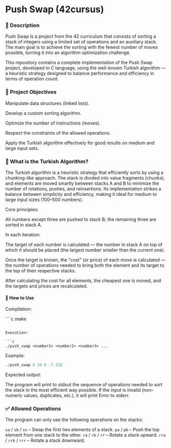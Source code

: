 # Push Swap (42cursus)

### 📌 Description

Push Swap is a project from the 42 curriculum that consists of sorting a stack of integers using a limited set of operations and an auxiliary stack. The main goal is to achieve the sorting with the fewest number of moves possible, turning it into an algorithm optimization challenge.

This repository contains a complete implementation of the Push Swap project, developed in C language, using the well-known Turkish algorithm — a heuristic strategy designed to balance performance and efficiency in terms of operation count.

### 🚀 Project Objectives

Manipulate data structures (linked lists).

Develop a custom sorting algorithm.

Optimize the number of instructions (moves).

Respect the constraints of the allowed operations.

Apply the Turkish algorithm effectively for good results on medium and large input sets.

### 🧠 What is the Turkish Algorithm?

The Turkish algorithm is a heuristic strategy that efficiently sorts by using a chunking-like approach. The stack is divided into value fragments (chunks), and elements are moved smartly between stacks A and B to minimize the number of rotations, pushes, and reinsertions. Its implementation strikes a balance between simplicity and efficiency, making it ideal for medium to large input sizes (100–500 numbers).

Core principles:

All numbers except three are pushed to stack B; the remaining three are sorted in stack A.

In each iteration:

The target of each number is calculated — the number in stack A on top of which it should be placed (the largest number smaller than the current one).

Once the target is known, the "cost" (or price) of each move is calculated — the number of operations needed to bring both the element and its target to the top of their respective stacks.

After calculating the cost for all elements, the cheapest one is moved, and the targets and prices are recalculated.

#### 🔧 How to Use

Compilation:

´´´´c
make
```

Execution:

```c
./push_swap <number1> <number2> <number3> ...
```

Example:

```c
./push_swap 5 34 6 -7 233
```

Expected output:

The program will print to stdout the sequence of operations needed to sort the stack in the most efficient way possible.
If the input is invalid (non-numeric values, duplicates, etc.), it will print Error to stderr.

### ✅ Allowed Operations

The program can only use the following operations on the stacks:

`sa` / `sb` / `ss` – Swap the first two elements of a stack.
`pa` / `pb` – Push the top element from one stack to the other.
`ra` / `rb` / `rr` – Rotate a stack upward.
`rra` / `rrb` / `rrr` – Rotate a stack downward.
